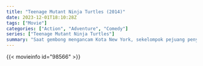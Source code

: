 ```yaml
---
title: "Teenage Mutant Ninja Turtles (2014)"
date: 2023-12-01T18:10:28Z
tags: ["Movie"]
categories: ["Action", "Adventure", "Comedy"]
series: ["Teenage Mutant Ninja Turtles"]
summary: "Saat gembong mengancam Kota New York, sekelompok pejuang penyu yang bermutasi harus muncul dari bayang-bayang untuk melindungi rumah mereka."
---
```


<mux-player stream-type="on-demand"
src="https://kp3d-my.sharepoint.com/personal/ryoo_kp3d_onmicrosoft_com/_layouts/15/download.aspx?share=EREve91v_25KpsawI2ouUBUBdsIGflJxBHbJlc5reUQwdQ" prefer-playback="mse" controls>

</mux-player>


{{< movieinfo id="98566" >}}

<script src="https://cdn.jsdelivr.net/npm/@mux/mux-player"></script>

 <script type="application/ld+json ">
{
"@context": "https://schema.org/",
"@type": "VideoObject",
"name": "Teenage Mutant Ninja Turtles (2014)",
"contentUrl": "https://stream.mux.com/FyWmvC3Y02BjbwlxPXfK7rPpkOQ02cP1QIOjbyhPmg02MQ.m3u8",
"thumbnailUrl": "https://www.themoviedb.org/t/p/original/v6bR6E0SckBL7cbBFTtXQpDJw5U.jpg?width=314&fit_mode=preserve&time=25",
"uploadDate": "2023-12-01T18:10:28Z",
}

</script>